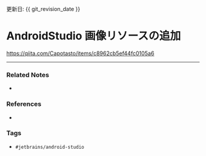 更新日: {{ git_revision_date }}

# AndroidStudio 画像リソースの追加
https://qiita.com/Capotasto/items/c8962cb5ef44fc0105a6

----
### Related Notes
- 

### References
- 

### Tags
- `#jetbrains/android-studio` 